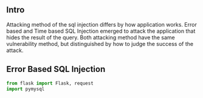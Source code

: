 ## Intro
Attacking method of the sql injection differs by how application works. Error based and Time based SQL Injection emerged to attack the application that hides the result of the query. Both attacking method have the same vulnerability method, but distinguished by how to judge the success of the attack. 

## Error Based SQL Injection
```python title:SQL_Injection
from flask import Flask, request
import pymysql
```